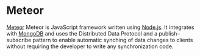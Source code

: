 # Meteor

[Meteor](https://www.meteor.com/) Meteor is JavaScript framework written using [Node.js](NODEJS.md). It integrates with [MongoDB](MONGODB.md) and uses the Distributed Data Protocol and a publish–subscribe pattern to enable automatic synching of data changes to clients without requiring the developer to write any synchronization code. 
